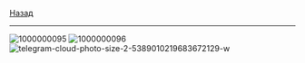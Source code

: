 [Назад](../mathan.md)
***
![1000000095](https://github.com/user-attachments/assets/8c563a58-6deb-4a86-89c0-a77729904ef2)
![1000000096](https://github.com/user-attachments/assets/7e310ba1-d3aa-4953-8d39-c996ebdec1c2)
![telegram-cloud-photo-size-2-5389010219683672129-w](https://github.com/user-attachments/assets/f42b40d6-200c-40c4-8fc0-e8565a54ffa2)
